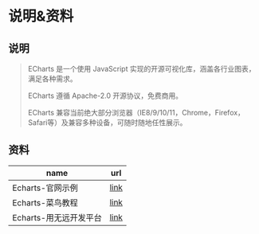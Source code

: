 # 说明&资料

## 说明

>ECharts 是一个使用 JavaScript 实现的开源可视化库，涵盖各行业图表，满足各种需求。
>
>ECharts 遵循 Apache-2.0 开源协议，免费商用。
>
>ECharts 兼容当前绝大部分浏览器（IE8/9/10/11，Chrome，Firefox，Safari等）及兼容多种设备，可随时随地任性展示。

## 资料

| name                   | url                                                          |
| ---------------------- | ------------------------------------------------------------ |
| Echarts-官网示例       | [link](https://echarts.apache.org/examples/zh/index.html)    |
| Echarts-菜鸟教程       | [link](https://www.runoob.com/echarts/echarts-tutorial.html) |
| Echarts-用无远开发平台 | [link](https://wuyuan.io/?bd_vid=9955476782368907839)        |

